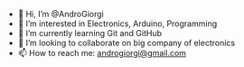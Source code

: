 - 👋 Hi, I’m @AndroGiorgi
- 👀 I’m interested in Electronics, Arduino, Programming
- 🌱 I’m currently learning Git and GitHub
- 💞️ I’m looking to collaborate on big company of electronics
- 📫 How to reach me: androgiorgi@gmail.com

<!---
AndroGiorgi/AndroGiorgi is a ✨ special ✨ repository because its `README.md` (this file) appears on your GitHub profile.
You can click the Preview link to take a look at your changes.
--->

